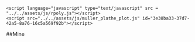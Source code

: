 <!--
.. title: acid_base05
.. slug: acid_base05
.. date: 2023-02-17 22:34:00 UTC
.. tags: 
.. category: 
.. link: 
.. description: 
.. type: text
-->


```{=html}
<script language="javascript" type="text/javascript" src = "../../assets/js/rpoly.js"></script>
<script src="../../assets/js/muller_plathe_plot.js" id="3e38ba33-37d7-42a5-8a76-16c5a569f92b"></script>
```
##Mine